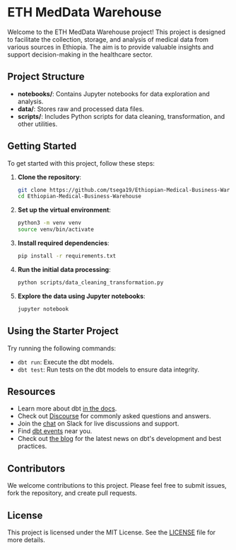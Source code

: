 # ETH MedData Warehouse

Welcome to the ETH MedData Warehouse project! This project is designed to facilitate the collection, storage, and analysis of medical data from various sources in Ethiopia. The aim is to provide valuable insights and support decision-making in the healthcare sector.

## Project Structure

- **notebooks/**: Contains Jupyter notebooks for data exploration and analysis.
- **data/**: Stores raw and processed data files.
- **scripts/**: Includes Python scripts for data cleaning, transformation, and other utilities.

## Getting Started

To get started with this project, follow these steps:

1. **Clone the repository**:
   ```bash
   git clone https://github.com/tsega19/Ethiopian-Medical-Business-Warehouse.git
   cd Ethiopian-Medical-Business-Warehouse
   ```

2. **Set up the virtual environment**:
   ```bash
   python3 -m venv venv
   source venv/bin/activate
   ```

3. **Install required dependencies**:
   ```bash
   pip install -r requirements.txt
   ```

4. **Run the initial data processing**:
   ```bash
   python scripts/data_cleaning_transformation.py
   ```

5. **Explore the data using Jupyter notebooks**:
   ```bash
   jupyter notebook
   ```

## Using the Starter Project

Try running the following commands:
- `dbt run`: Execute the dbt models.
- `dbt test`: Run tests on the dbt models to ensure data integrity.

## Resources

- Learn more about dbt [in the docs](https://docs.getdbt.com/docs/introduction).
- Check out [Discourse](https://discourse.getdbt.com/) for commonly asked questions and answers.
- Join the [chat](https://community.getdbt.com/) on Slack for live discussions and support.
- Find [dbt events](https://events.getdbt.com) near you.
- Check out [the blog](https://blog.getdbt.com/) for the latest news on dbt's development and best practices.

## Contributors

We welcome contributions to this project. Please feel free to submit issues, fork the repository, and create pull requests.

## License

This project is licensed under the MIT License. See the [LICENSE](LICENSE) file for more details.
